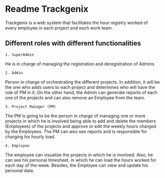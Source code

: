 # Readme Trackgenix
Trackgenix is a web system that facilitates the hour registry worked of every employee in each project and each work team.

## Different roles with different functionalities

```
1. SuperAdmin
```
He is in charge of managing the registration and deregistration of Admins

```
2. Admin
```
Person in charge of orchestrating the different projects. In addition, it will be the one who adds users to each project and 
determines who will have the role of PM in it. On the other hand, the Admin can generate reports of each one of the projects and can also remove an Employee from the team.

```
3. Project Manager (PM)
```
The PM is going to be the person in charge of managing one or more projects in which he is involved being able to add and delete the members (Employees) of the projects and approve or edit the weekly hours charged by the Employees. The PM can also see reports and is responsible for charging his hourly load.

```
4. Employee
```
The employee can visualize the projects in which he is involved. Also, he can see his personal timesheet, in which he can load the hours worked for each day of the week. Besides, the Employee can view and update his personal data.